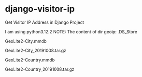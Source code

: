 # django-visitor-ip
Get Visitor IP Address in Django Project

I am using python3.12.2
NOTE: The content of dir geoip:
.DS_Store

GeoLite2-City.mmdb

GeoLite2-City_20191008.tar.gz

GeoLite2-Country.mmdb

GeoLite2-Country_20191008.tar.gz
